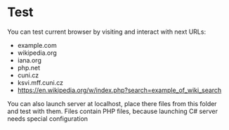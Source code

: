 # Test

You can test current browser by visiting and interact with next URLs:
* example.com
* wikipedia.org
* iana.org
* php.net
* cuni.cz
* ksvi.mff.cuni.cz
* https://en.wikipedia.org/w/index.php?search=example_of_wiki_search

You can also launch server at localhost, place there files from this folder
and test with them. Files contain PHP files, because launching C# server needs
special configuration